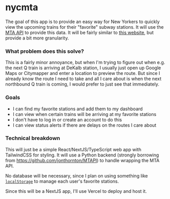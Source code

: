 # nycmta

The goal of this app is to provide an easy way for New Yorkers to quickly view the upcoming trains for their "favorite" subway stations. It will use the [MTA API](https://api.mta.info/#/landing) to provide this data. It will be fairly similar to [this website](https://wheresthefuckingtrain.com/), but provide a bit more granularity.

### What problem does this solve?

This is a fairly minor annoyance, but when I'm trying to figure out when e.g. the next Q train is arriving at DeKalb station, I usually just open up Google Maps or Citymapper and enter a location to preview the route. But since I already know the route I need to take and all I care about is when the next northbound Q train is coming, I would prefer to just see that immediately.

### Goals

- I can find my favorite stations and add them to my dashboard
- I can view when certain trains will be arriving at my favorite stations
- I don't have to log in or create an account to do this
- I can view status alerts if there are delays on the routes I care about

### Technical breakdown

This will just be a simple React/NextJS/TypeScript web app with TailwindCSS for styling. It will use a Python backend (strongly borrowing from https://github.com/jonthornton/MTAPI) to handle wrapping the MTA API.

No database will be necessary, since I plan on using something like [`localStorage`](https://developer.mozilla.org/en-US/docs/Web/API/Window/localStorage) to manage each user's favorite stations.

Since this will be a NextJS app, I'll use Vercel to deploy and host it.
